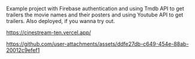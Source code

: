 Example project with Firebase authentication and using Tmdb API to get trailers the movie names and their posters and using Youtube API to get trailers.
Also deployed, if you wanna try out.

https://cinestream-ten.vercel.app/


https://github.com/user-attachments/assets/ddfe27db-c649-454e-88ab-20012c9efef1

